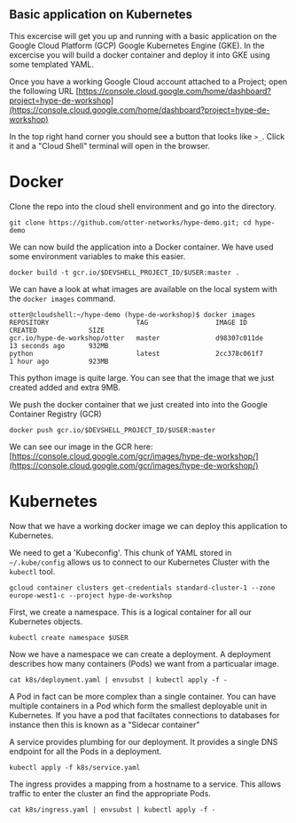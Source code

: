 ## Basic application on Kubernetes
This excercise will get you up and running with a basic application on the Google Cloud Platform (GCP) Google Kubernetes Engine (GKE). In the excercise you will build a docker container and deploy it into GKE using some templated YAML.

Once you have a working Google Cloud account attached to a Project; open the following URL [https://console.cloud.google.com/home/dashboard?project=hype-de-workshop](https://console.cloud.google.com/home/dashboard?project=hype-de-workshop)

In the top right hand corner you should see a button that looks like `>_`. Click it and a "Cloud Shell" terminal will open in the browser.

# Docker

Clone the repo into the cloud shell environment and go into the directory.

```
git clone https://github.com/otter-networks/hype-demo.git; cd hype-demo
```

We can now build the application into a Docker container. We have used some environment variables to make this easier.

```
docker build -t gcr.io/$DEVSHELL_PROJECT_ID/$USER:master .
```

We can have a look at what images are available on the local system with the `docker images` command.

```
otter@cloudshell:~/hype-demo (hype-de-workshop)$ docker images
REPOSITORY                      TAG                 IMAGE ID            CREATED             SIZE
gcr.io/hype-de-workshop/otter   master              d98307c011de        13 seconds ago      932MB
python                          latest              2cc378c061f7        1 hour ago          923MB
```

This python image is quite large. You can see that the image that we just created added and extra 9MB.

We push the docker container that we just created into into the Google Container Registry (GCR)

```
docker push gcr.io/$DEVSHELL_PROJECT_ID/$USER:master
```

We can see our image in the GCR here: [https://console.cloud.google.com/gcr/images/hype-de-workshop/](https://console.cloud.google.com/gcr/images/hype-de-workshop/)

# Kubernetes 

Now that we have a working docker image we can deploy this application to Kubernetes.

We need to get a 'Kubeconfig'. This chunk of YAML stored in `~/.kube/config` allows us to connect to our Kubernetes Cluster with the `kubectl` tool.

```
gcloud container clusters get-credentials standard-cluster-1 --zone europe-west1-c --project hype-de-workshop
```
 
First, we create a namespace. This is a logical container for all our Kubernetes objects.

```
kubectl create namespace $USER
```

Now we have a namespace we can create a deployment. A deployment describes how many containers (Pods) we want from a particualar image.

```
cat k8s/deployment.yaml | envsubst | kubectl apply -f -
```

A Pod in fact can be more complex than a single container. You can have multiple containers in a Pod which form the smallest deployable unit in Kubernetes. If you have a pod that faciltates connections to databases for instance then this is known as a "Sidecar container"  

A service provides plumbing for our deployment. It provides a single DNS endpoint for all the Pods in a deployment.

```
kubectl apply -f k8s/service.yaml
```

The ingress provides a mapping from a hostname to a service. This allows traffic to enter the cluster an find the appropriate Pods. 

```
cat k8s/ingress.yaml | envsubst | kubectl apply -f -
```
